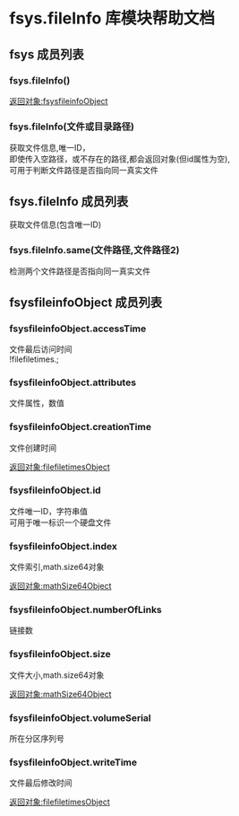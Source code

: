 # fsys.fileInfo 库模块帮助文档

<a id="fsys"></a>
## fsys 成员列表


<a id="fsys.fileInfo"></a>
### fsys.fileInfo() 
 [返回对象:fsysfileinfoObject](#fsysfileinfoObject)

<a id="fsys.fileInfo"></a>
### fsys.fileInfo(文件或目录路径) 
 获取文件信息,唯一ID，  
即使传入空路径，或不存在的路径,都会返回对象(但id属性为空),  
可用于判断文件路径是否指向同一真实文件

<a id="fsys.fileInfo"></a>
## fsys.fileInfo 成员列表

获取文件信息(包含唯一ID)

<a id="fsys.fileInfo.same"></a>
### fsys.fileInfo.same(文件路径,文件路径2) 
 检测两个文件路径是否指向同一真实文件

<a id="fsysfileinfoObject"></a>
## fsysfileinfoObject 成员列表


<a id="fsysfileinfoObject.accessTime"></a>
### fsysfileinfoObject.accessTime 
 文件最后访问时间  
!filefiletimes.;

<a id="fsysfileinfoObject.attributes"></a>
### fsysfileinfoObject.attributes 
 文件属性，数值

<a id="fsysfileinfoObject.creationTime"></a>
### fsysfileinfoObject.creationTime 
 文件创建时间  
  
[返回对象:filefiletimesObject](#filefiletimesObject)

<a id="fsysfileinfoObject.id"></a>
### fsysfileinfoObject.id 
 文件唯一ID，字符串值  
可用于唯一标识一个硬盘文件

<a id="fsysfileinfoObject.index"></a>
### fsysfileinfoObject.index 
 文件索引,math.size64对象  
  
[返回对象:mathSize64Object](https://www.aardio.com/zh-cn/doc/library-reference/math/_.html#mathSize64Object)

<a id="fsysfileinfoObject.numberOfLinks"></a>
### fsysfileinfoObject.numberOfLinks 
 链接数

<a id="fsysfileinfoObject.size"></a>
### fsysfileinfoObject.size 
 文件大小,math.size64对象  
  
[返回对象:mathSize64Object](https://www.aardio.com/zh-cn/doc/library-reference/math/_.html#mathSize64Object)

<a id="fsysfileinfoObject.volumeSerial"></a>
### fsysfileinfoObject.volumeSerial 
 所在分区序列号

<a id="fsysfileinfoObject.writeTime"></a>
### fsysfileinfoObject.writeTime 
 文件最后修改时间  
  
[返回对象:filefiletimesObject](#filefiletimesObject)
